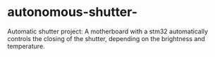 # autonomous-shutter-
Automatic shutter project:  A motherboard with a stm32 automatically controls the closing of the shutter, depending on the brightness and temperature.  
